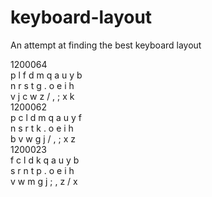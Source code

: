 # keyboard-layout
An attempt at finding the best keyboard layout


1200064  
p l f d m q a u y b  
n r s t g . o e i h  
v j c w z / , ; x k  
1200062  
p c l d m q a u y f  
n s r t k . o e i h  
b v w g j / , ; x z  
1200023  
f c l d k q a u y b  
s r n t p . o e i h  
v w m g j ; , z / x  
